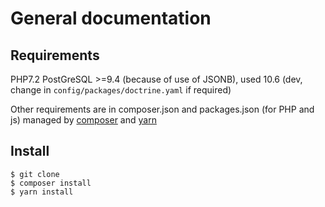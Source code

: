 # General documentation

## Requirements

PHP7.2
PostGreSQL >=9.4 (because of use of JSONB), used 10.6 (dev, change in `config/packages/doctrine.yaml` if required)

Other requirements are in composer.json and packages.json (for PHP and js) managed by [composer](https://getcomposer.org/) and [yarn](https://yarnpkg.com/)

## Install
```(bash)
$ git clone
$ composer install
$ yarn install
```

